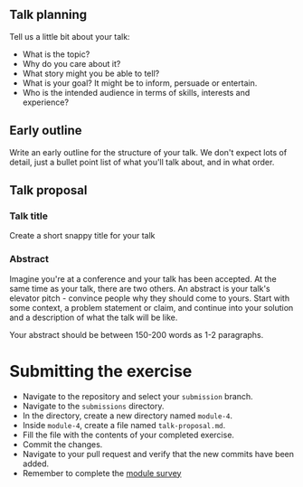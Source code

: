 ## Talk planning

Tell us a little bit about your talk:

- What is the topic?
- Why do you care about it?
- What story might you be able to tell?
- What is your goal? It might be to inform, persuade or entertain.
- Who is the intended audience in terms of skills, interests and experience?

## Early outline

Write an early outline for the structure of your talk. We don't expect lots of detail, just a bullet point list of what you'll talk about, and in what order.

## Talk proposal

### Talk title

Create a short snappy title for your talk

### Abstract

Imagine you're at a conference and your talk has been accepted. At the same time as your talk, there are two others. An abstract is your talk's elevator pitch - convince people why they should come to yours. Start with some context, a problem statement or claim, and continue into your solution and a description of what the talk will be like.

Your abstract should be between 150-200 words as 1-2 paragraphs.

# Submitting the exercise

- Navigate to the repository and select your `submission` branch.
- Navigate to the `submissions` directory.
- In the directory, create a new directory named `module-4`.
- Inside `module-4`, create a file named `talk-proposal.md`.
- Fill the file with the contents of your completed exercise.
- Commit the changes.
- Navigate to your pull request and verify that the new commits have been added.
- Remember to complete the [module survey](https://goo.gl/forms/4TgngMoXDDHLL2qE3)
